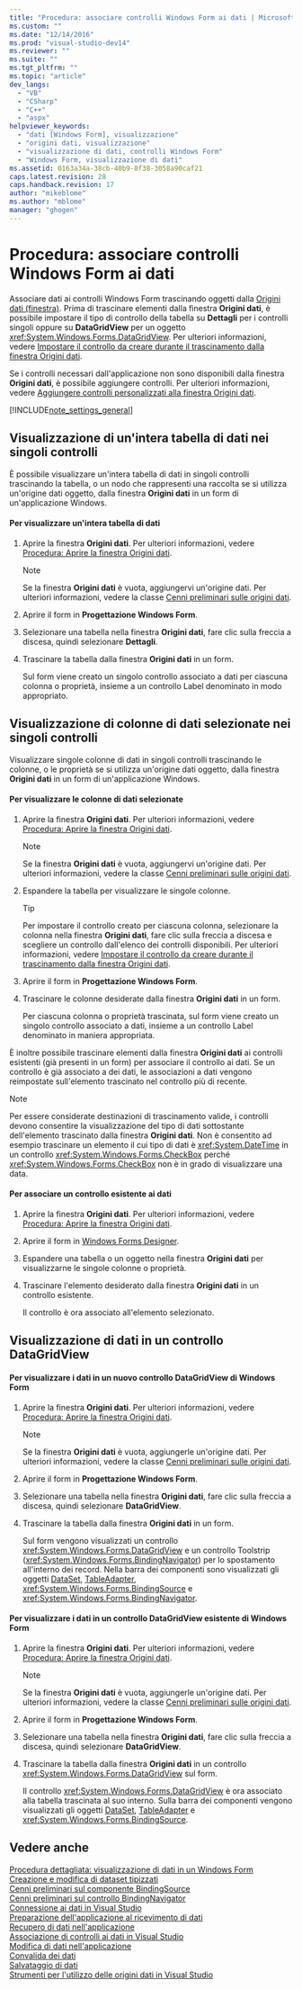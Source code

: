 ```yaml
---
title: "Procedura: associare controlli Windows Form ai dati | Microsoft Docs"
ms.custom: ""
ms.date: "12/14/2016"
ms.prod: "visual-studio-dev14"
ms.reviewer: ""
ms.suite: ""
ms.tgt_pltfrm: ""
ms.topic: "article"
dev_langs: 
  - "VB"
  - "CSharp"
  - "C++"
  - "aspx"
helpviewer_keywords: 
  - "dati [Windows Form], visualizzazione"
  - "origini dati, visualizzazione"
  - "visualizzazione di dati, controlli Windows Form"
  - "Windows Form, visualizzazione di dati"
ms.assetid: 0163a34a-38cb-40b9-8f38-3058a90caf21
caps.latest.revision: 28
caps.handback.revision: 17
author: "mikeblome"
ms.author: "mblome"
manager: "ghogen"
---
```

# Procedura: associare controlli Windows Form ai dati
Associare dati ai controlli Windows Form trascinando oggetti dalla [Origini dati \(finestra\)](../Topic/Data%20Sources%20Window.md).  Prima di trascinare elementi dalla finestra **Origini dati**, è possibile impostare il tipo di controllo della tabella su **Dettagli** per i controlli singoli oppure su **DataGridView** per un oggetto <xref:System.Windows.Forms.DataGridView>.  Per ulteriori informazioni, vedere [Impostare il controllo da creare durante il trascinamento dalla finestra Origini dati](../data-tools/set-the-control-to-be-created-when-dragging-from-the-data-sources-window.md).  
  
 Se i controlli necessari dall'applicazione non sono disponibili dalla finestra **Origini dati**, è possibile aggiungere controlli.  Per ulteriori informazioni, vedere [Aggiungere controlli personalizzati alla finestra Origini dati](../data-tools/add-custom-controls-to-the-data-sources-window.md).  
  
 [!INCLUDE[note_settings_general](../data-tools/includes/note_settings_general_md.md)]  
  
## Visualizzazione di un'intera tabella di dati nei singoli controlli  
 È possibile visualizzare un'intera tabella di dati in singoli controlli trascinando la tabella, o un nodo che rappresenti una raccolta se si utilizza un'origine dati oggetto, dalla finestra **Origini dati** in un form di un'applicazione Windows.  
  
#### Per visualizzare un'intera tabella di dati  
  
1.  Aprire la finestra **Origini dati**.  Per ulteriori informazioni, vedere [Procedura: Aprire la finestra Origini dati](../data-tools/how-to-open-the-data-sources-window.md).  
  
    > [!NOTE]
    >  Se la finestra **Origini dati** è vuota, aggiungervi un'origine dati.  Per ulteriori informazioni, vedere la classe [Cenni preliminari sulle origini dati](../data-tools/add-new-data-sources.md).  
  
2.  Aprire il form in **Progettazione Windows Form**.  
  
3.  Selezionare una tabella nella finestra **Origini dati**, fare clic sulla freccia a discesa, quindi selezionare **Dettagli**.  
  
4.  Trascinare la tabella dalla finestra **Origini dati** in un form.  
  
     Sul form viene creato un singolo controllo associato a dati per ciascuna colonna o proprietà, insieme a un controllo Label denominato in modo appropriato.  
  
## Visualizzazione di colonne di dati selezionate nei singoli controlli  
 Visualizzare singole colonne di dati in singoli controlli trascinando le colonne, o le proprietà se si utilizza un'origine dati oggetto, dalla finestra **Origini dati** in un form di un'applicazione Windows.  
  
#### Per visualizzare le colonne di dati selezionate  
  
1.  Aprire la finestra **Origini dati**.  Per ulteriori informazioni, vedere [Procedura: Aprire la finestra Origini dati](../data-tools/how-to-open-the-data-sources-window.md).  
  
    > [!NOTE]
    >  Se la finestra **Origini dati** è vuota, aggiungervi un'origine dati.  Per ulteriori informazioni, vedere la classe [Cenni preliminari sulle origini dati](../data-tools/add-new-data-sources.md).  
  
2.  Espandere la tabella per visualizzare le singole colonne.  
  
    > [!TIP]
    >  Per impostare il controllo creato per ciascuna colonna, selezionare la colonna nella finestra **Origini dati**, fare clic sulla freccia a discesa e scegliere un  controllo dall'elenco dei controlli disponibili.  Per ulteriori informazioni, vedere [Impostare il controllo da creare durante il trascinamento dalla finestra Origini dati](../data-tools/set-the-control-to-be-created-when-dragging-from-the-data-sources-window.md).  
  
3.  Aprire il form in **Progettazione Windows Form**.  
  
4.  Trascinare le colonne desiderate dalla finestra **Origini dati** in un form.  
  
     Per ciascuna colonna o proprietà trascinata, sul form viene creato un singolo controllo associato a dati, insieme a un controllo Label denominato in maniera appropriata.  
  
 È inoltre possibile trascinare elementi dalla finestra **Origini dati** ai controlli esistenti \(già presenti in un form\) per associare il controllo ai dati.  Se un controllo è già associato a dei dati, le associazioni a dati vengono reimpostate sull'elemento trascinato nel controllo più di recente.  
  
> [!NOTE]
>  Per essere considerate destinazioni di trascinamento valide, i controlli devono consentire la visualizzazione del tipo di dati sottostante dell'elemento trascinato dalla finestra **Origini dati**.  Non è consentito ad esempio trascinare un elemento il cui tipo di dati è <xref:System.DateTime> in un controllo <xref:System.Windows.Forms.CheckBox> perché <xref:System.Windows.Forms.CheckBox> non è in grado di visualizzare una data.  
  
#### Per associare un controllo esistente ai dati  
  
1.  Aprire la finestra **Origini dati**.  Per ulteriori informazioni, vedere [Procedura: Aprire la finestra Origini dati](../data-tools/how-to-open-the-data-sources-window.md).  
  
2.  Aprire il form in [Windows Forms Designer](http://msdn.microsoft.com/it-it/3c3d61f8-f36c-4d41-b9c3-398376fabb15).  
  
3.  Espandere una tabella o un oggetto nella finestra **Origini dati** per visualizzarne le singole colonne o proprietà.  
  
4.  Trascinare l'elemento desiderato dalla finestra **Origini dati** in un controllo esistente.  
  
     Il controllo è ora associato all'elemento selezionato.  
  
## Visualizzazione di dati in un controllo DataGridView  
  
#### Per visualizzare i dati in un nuovo controllo DataGridView di Windows Form  
  
1.  Aprire la finestra **Origini dati**.  Per ulteriori informazioni, vedere [Procedura: Aprire la finestra Origini dati](../data-tools/how-to-open-the-data-sources-window.md).  
  
    > [!NOTE]
    >  Se la finestra **Origini dati** è vuota, aggiungerle un'origine dati.  Per ulteriori informazioni, vedere la classe [Cenni preliminari sulle origini dati](../data-tools/add-new-data-sources.md).  
  
2.  Aprire il form in **Progettazione Windows Form**.  
  
3.  Selezionare una tabella nella finestra **Origini dati**, fare clic sulla freccia a discesa, quindi selezionare **DataGridView**.  
  
4.  Trascinare la tabella dalla finestra **Origini dati** in un form.  
  
     Sul form vengono visualizzati un controllo <xref:System.Windows.Forms.DataGridView> e un controllo Toolstrip \(<xref:System.Windows.Forms.BindingNavigator>\) per lo spostamento all'interno dei record.  Nella barra dei componenti sono visualizzati gli oggetti [DataSet](../data-tools/dataset-tools-in-visual-studio.md), [TableAdapter](../data-tools/tableadapter-overview.md), <xref:System.Windows.Forms.BindingSource> e <xref:System.Windows.Forms.BindingNavigator>.  
  
#### Per visualizzare i dati in un controllo DataGridView esistente di Windows Form  
  
1.  Aprire la finestra **Origini dati**.  Per ulteriori informazioni, vedere [Procedura: Aprire la finestra Origini dati](../data-tools/how-to-open-the-data-sources-window.md).  
  
    > [!NOTE]
    >  Se la finestra **Origini dati** è vuota, aggiungerle un'origine dati.  Per ulteriori informazioni, vedere la classe [Cenni preliminari sulle origini dati](../data-tools/add-new-data-sources.md).  
  
2.  Aprire il form in **Progettazione Windows Form**.  
  
3.  Selezionare una tabella nella finestra **Origini dati**, fare clic sulla freccia a discesa, quindi selezionare **DataGridView**.  
  
4.  Trascinare la tabella dalla finestra **Origini dati** in un controllo <xref:System.Windows.Forms.DataGridView> sul form.  
  
     Il controllo <xref:System.Windows.Forms.DataGridView> è ora associato alla tabella trascinata al suo interno.  Sulla barra dei componenti vengono visualizzati gli oggetti [DataSet](../data-tools/dataset-tools-in-visual-studio.md), [TableAdapter](../data-tools/tableadapter-overview.md) e <xref:System.Windows.Forms.BindingSource>.  
  
## Vedere anche  
 [Procedura dettagliata: visualizzazione di dati in un Windows Form](../data-tools/walkthrough-displaying-data-on-a-windows-form.md)   
 [Creazione e modifica di dataset tipizzati](../data-tools/creating-and-editing-typed-datasets.md)   
 [Cenni preliminari sul componente BindingSource](../Topic/BindingSource%20Component%20Overview.md)   
 [Cenni preliminari sul controllo BindingNavigator](../Topic/BindingNavigator%20Control%20Overview%20\(Windows%20Forms\).md)   
 [Connessione ai dati in Visual Studio](../data-tools/connecting-to-data-in-visual-studio.md)   
 [Preparazione dell'applicazione al ricevimento di dati](../Topic/Preparing%20Your%20Application%20to%20Receive%20Data.md)   
 [Recupero di dati nell'applicazione](../data-tools/fetching-data-into-your-application.md)   
 [Associazione di controlli ai dati in Visual Studio](../data-tools/bind-controls-to-data-in-visual-studio.md)   
 [Modifica di dati nell'applicazione](../data-tools/editing-data-in-your-application.md)   
 [Convalida dei dati](../Topic/Validating%20Data.md)   
 [Salvataggio di dati](../data-tools/saving-data.md)   
 [Strumenti per l'utilizzo delle origini dati in Visual Studio](../Topic/Tools%20for%20Working%20with%20Data%20Sources%20in%20Visual%20Studio.md)